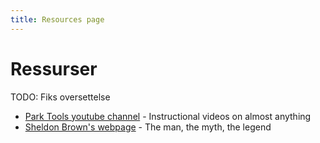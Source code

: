 ```yaml
---
title: Resources page
---
```

# Ressurser

TODO: Fiks oversettelse

- [Park Tools youtube channel](https://www.youtube.com/channel/UCzaZ1sPWEuZN-I8_XT6AH8g) - Instructional videos on almost anything
- [Sheldon Brown's webpage](https://www.sheldonbrown.com/) - The man, the myth, the legend
